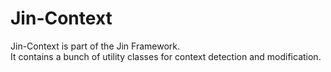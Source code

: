 # Jin-Context

Jin-Context is part of the Jin Framework.  
It contains a bunch of utility classes for context detection and modification.